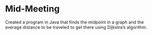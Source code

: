 # Mid-Meeting
Created a program in Java that finds the midpoint in a graph and the average distance to be traveled to get there using Dijkstra’s algorithm.
